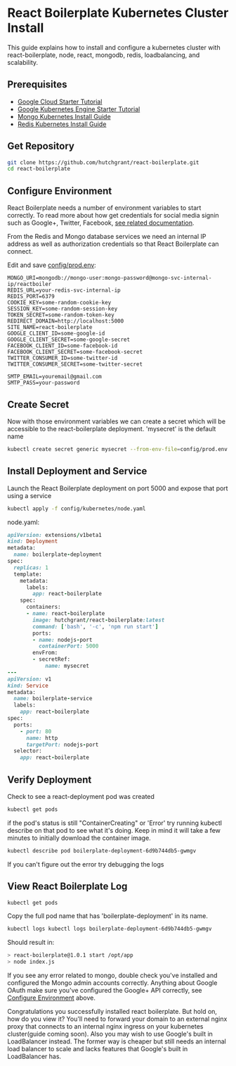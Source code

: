 # React Boilerplate Kubernetes Cluster Install

This guide explains how to install and configure a kubernetes cluster with react-boilerplate, node, react, mongodb, redis, loadbalancing, and scalability.

## Prerequisites

- [Google Cloud Starter Tutorial](https://github.com/hutchgrant/react-boilerplate/blob/master/docs/k8s-google-cloud-starter-tutorial.md)
- [Google Kubernetes Engine Starter Tutorial](https://github.com/hutchgrant/react-boilerplate/blob/master/docs/k8s-google-kubernetes-starter-tutorial.md)
- [Mongo Kubernetes Install Guide](https://github.com/hutchgrant/react-boilerplate/blob/master/docs/k8s-mongo-install-guide.md)
- [Redis Kubernetes Install Guide](https://github.com/hutchgrant/react-boilerplate/blob/master/docs/k8s-redis-install-guide.md)

## Get Repository

```bash
git clone https://github.com/hutchgrant/react-boilerplate.git
cd react-boilerplate
```

## Configure Environment

React Boilerplate needs a number of environment variables to start correctly. To read more about how get credentials for social media signin such as Google+, Twitter, Facebook, [see related documentation](https://github.com/hutchgrant/react-boilerplate/blob/master/docs/README_CONFIG.md).

From the Redis and Mongo database services we need an internal IP address as well as authorization credentials so that React Boilerplate can connect.

Edit and save [config/prod.env](https://raw.githubusercontent.com/hutchgrant/react-boilerplate/master/config/prod.env):

```
MONGO_URI=mongodb://mongo-user:mongo-password@mongo-svc-internal-ip/reactboiler
REDIS_URL=your-redis-svc-internal-ip
REDIS_PORT=6379
COOKIE_KEY=some-random-cookie-key
SESSION_KEY=some-random-session-key
TOKEN_SECRET=some-random-token-key
REDIRECT_DOMAIN=http://localhost:5000
SITE_NAME=react-boilerplate
GOOGLE_CLIENT_ID=some-google-id
GOOGLE_CLIENT_SECRET=some-google-secret
FACEBOOK_CLIENT_ID=some-facebook-id
FACEBOOK_CLIENT_SECRET=some-facebook-secret
TWITTER_CONSUMER_ID=some-twitter-id
TWITTER_CONSUMER_SECRET=some-twitter-secret

SMTP_EMAIL=youremail@gmail.com
SMTP_PASS=your-password
```

## Create Secret

Now with those environment variables we can create a secret which will be accessible to the react-boilerplate deployment. 'mysecret' is the default name

```bash
kubectl create secret generic mysecret --from-env-file=config/prod.env
```

## Install Deployment and Service

Launch the React Boilerplate deployment on port 5000 and expose that port using a service

```bash
kubectl apply -f config/kubernetes/node.yaml
```

node.yaml:

```ruby
apiVersion: extensions/v1beta1
kind: Deployment
metadata:
  name: boilerplate-deployment
spec:
  replicas: 1
  template:
    metadata:
      labels:
        app: react-boilerplate
    spec:
      containers:
      - name: react-boilerplate
        image: hutchgrant/react-boilerplate:latest
        command: ['bash', '-c', 'npm run start']
        ports:
        - name: nodejs-port
          containerPort: 5000
        envFrom:
        - secretRef:
            name: mysecret
---
apiVersion: v1
kind: Service
metadata:
  name: boilerplate-service
  labels:
    app: react-boilerplate
spec:
  ports:
    - port: 80
      name: http
      targetPort: nodejs-port
  selector:
    app: react-boilerplate
```

## Verify Deployment

Check to see a react-deployment pod was created

```bash
kubectl get pods
```

if the pod's status is still "ContainerCreating" or 'Error' try running kubectl describe on that pod to see what it's doing. Keep in mind it will take a few minutes to initially download the container image.

```bash
kubectl describe pod boilerplate-deployment-6d9b744db5-gwmgv
```

If you can't figure out the error try debugging the logs

## View React Boilerplate Log

```bash
kubectl get pods
```

Copy the full pod name that has 'boilerplate-deployment' in its name.

```bash
kubectl logs kubectl logs boilerplate-deployment-6d9b744db5-gwmgv
```

Should result in:

```bash
> react-boilerplate@1.0.1 start /opt/app
> node index.js
```

If you see any error related to mongo, double check you've installed and configured the Mongo admin accounts correctly. Anything about Google OAuth make sure you've configured the Google+ API correctly, see [Configure Environment](#Configure-Environment) above.

Congratulations you successfully installed react boilerplate. But hold on, how do you view it? You'll need to forward your domain to an external nginx proxy that connects to an internal nginx ingress on your kubernetes cluster(guide coming soon). Also you may wish to use Google's built in LoadBalancer instead. The former way is cheaper but still needs an internal load balancer to scale and lacks features that Google's built in LoadBalancer has.
